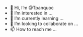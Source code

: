 - 👋 Hi, I’m @Tpanquoc
- 👀 I’m interested in ...
- 🌱 I’m currently learning ...
- 💞️ I’m looking to collaborate on ...
- 📫 How to reach me ...

<!---
Tpanquoc/Tpanquoc is a ✨ special ✨ repository because its `README.md` (this file) appears on your GitHub profile.
You can click the Preview link to take a look at your changes.
--->
